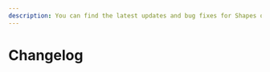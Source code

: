 ```yaml
---
description: You can find the latest updates and bug fixes for Shapes on this page.
---
```


# Changelog

